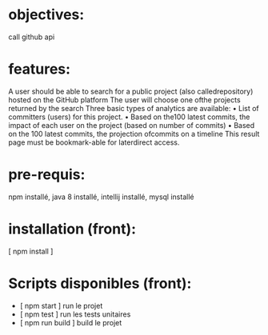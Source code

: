 # objectives:
call github api

# features:
A ​user ​should ​be ​able ​to ​search ​for ​a ​public ​project ​(also ​called ​repository) ​hosted ​on
the ​GitHub ​platform
The ​user ​will ​choose ​one ​of ​the ​projects ​returned ​by ​the ​search
Three ​basic ​types ​of ​analytics ​are available:
• ​List ​of ​committers ​(users) ​for ​this ​project.
• ​Based ​on ​the ​100 ​latest ​commits, ​the ​impact ​of ​each ​user ​on ​the ​project ​(based ​on
number ​of ​commits)
• ​Based ​on ​the ​100 ​latest ​commits, ​the ​projection ​of ​commits ​on ​a ​timeline
This ​result ​page ​must ​be ​bookmark-able ​for ​later ​direct ​access.


# pre-requis:
npm installé,
java 8 installé,
intellij installé,
mysql installé

# installation (front):
 [ npm install ]


# Scripts disponibles (front):
  - [ npm start ] run le projet
  - [ npm test ] run les tests unitaires
  - [ npm run build ] build le projet
